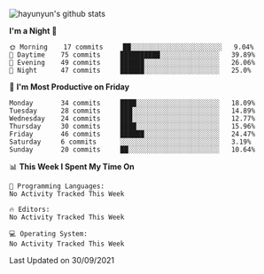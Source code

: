 
![hayunyun's github stats](https://github-readme-stats.vercel.app/api?username=hayunyun&show_icons=true)


<!--START_SECTION:waka-->
**I'm a Night 🦉** 

```text
🌞 Morning    17 commits     ██░░░░░░░░░░░░░░░░░░░░░░░   9.04% 
🌆 Daytime    75 commits     ██████████░░░░░░░░░░░░░░░   39.89% 
🌃 Evening    49 commits     ██████░░░░░░░░░░░░░░░░░░░   26.06% 
🌙 Night      47 commits     ██████░░░░░░░░░░░░░░░░░░░   25.0%

```
📅 **I'm Most Productive on Friday** 

```text
Monday       34 commits     ████░░░░░░░░░░░░░░░░░░░░░   18.09% 
Tuesday      28 commits     ███░░░░░░░░░░░░░░░░░░░░░░   14.89% 
Wednesday    24 commits     ███░░░░░░░░░░░░░░░░░░░░░░   12.77% 
Thursday     30 commits     ████░░░░░░░░░░░░░░░░░░░░░   15.96% 
Friday       46 commits     ██████░░░░░░░░░░░░░░░░░░░   24.47% 
Saturday     6 commits      ░░░░░░░░░░░░░░░░░░░░░░░░░   3.19% 
Sunday       20 commits     ██░░░░░░░░░░░░░░░░░░░░░░░   10.64%

```


📊 **This Week I Spent My Time On** 

```text
💬 Programming Languages: 
No Activity Tracked This Week

🔥 Editors: 
No Activity Tracked This Week

💻 Operating System: 
No Activity Tracked This Week

```


 Last Updated on 30/09/2021
<!--END_SECTION:waka-->

<!--
**hayunyun/hayunyun** is a ✨ _special_ ✨ repository because its `README.md` (this file) appears on your GitHub profile.

Here are some ideas to get you started:

- 🔭 I’m currently working on ...
- 🌱 I’m currently learning ...
- 👯 I’m looking to collaborate on ...
- 🤔 I’m looking for help with ...
- 💬 Ask me about ...
- 📫 How to reach me: ...
- 😄 Pronouns: ...
- ⚡ Fun fact: ...
-->
